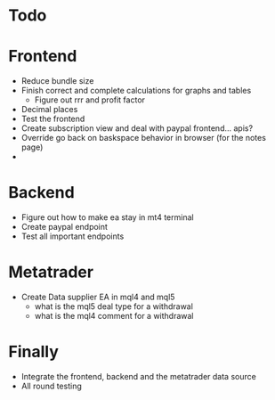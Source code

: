 # Todo
# Frontend
*   Reduce bundle size
*   Finish correct and complete calculations for graphs and tables
    *   Figure out rrr and profit factor
*   Decimal places
*   Test the frontend
*   Create subscription view and deal with paypal frontend... apis?
*   Override go back on baskspace behavior in browser (for the notes page)
*   

# Backend
*   Figure out how to make ea stay in mt4 terminal
*   Create paypal endpoint
*   Test all important endpoints

# Metatrader
*   Create Data supplier EA in mql4 and mql5
    *   what is the mql5 deal type for a withdrawal
    *   what is the mql4 comment for a withdrawal

# Finally
*   Integrate the frontend, backend and the metatrader data source
*   All round testing